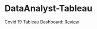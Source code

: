 # DataAnalyst-Tableau


Covid 19 Tableau Dashboard: [Review](https://public.tableau.com/app/profile/swati.patel8127/viz/Covid19Dashboard_16904225452400/Dashboard1)
